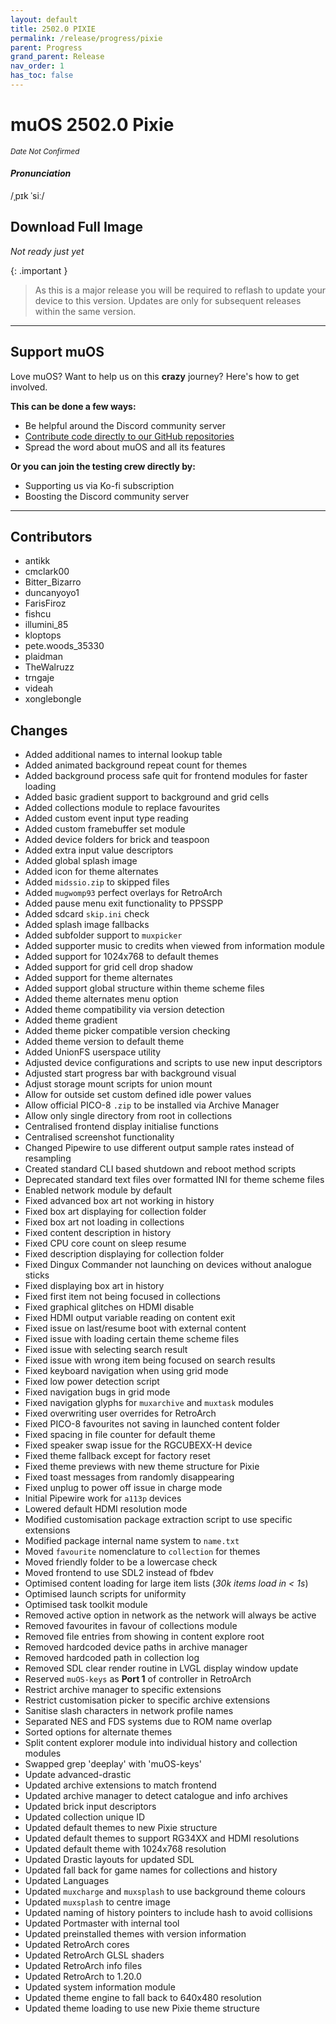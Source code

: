 ```yaml
---
layout: default
title: 2502.0 PIXIE
permalink: /release/progress/pixie
parent: Progress
grand_parent: Release
nav_order: 1
has_toc: false
---
```


# muOS 2502.0 Pixie

_<small>Date Not Confirmed</small>_

#### _Pronunciation_

/ˌpɪk ˈsiː/

## Download Full Image

_Not ready just yet_

{: .important }
> As this is a major release you will be required to reflash to update your device to this version. Updates are only
> for subsequent releases within the same version.

<hr>

## Support muOS

Love muOS? Want to help us on this **crazy** journey? Here's how to get involved.

**This can be done a few ways:**

* Be helpful around the Discord community server
* [Contribute code directly to our GitHub repositories](https://github.com/MustardOS)
* Spread the word about muOS and all its features

**Or you can join the testing crew directly by:**

* Supporting us via Ko-fi subscription
* Boosting the Discord community server

<hr>

## Contributors

* antikk
* cmclark00
* Bitter_Bizarro
* duncanyoyo1
* FarisFiroz
* fishcu
* illumini_85
* kloptops
* pete.woods_35330
* plaidman
* TheWalruzz
* trngaje
* videah
* xonglebongle

## Changes

* Added additional names to internal lookup table
* Added animated background repeat count for themes
* Added background process safe quit for frontend modules for faster loading
* Added basic gradient support to background and grid cells
* Added collections module to replace favourites
* Added custom event input type reading
* Added custom framebuffer set module
* Added device folders for brick and teaspoon
* Added extra input value descriptors
* Added global splash image
* Added icon for theme alternates
* Added `midssio.zip` to skipped files
* Added `mugwomp93` perfect overlays for RetroArch
* Added pause menu exit functionality to PPSSPP
* Added sdcard `skip.ini` check
* Added splash image fallbacks
* Added subfolder support to `muxpicker`
* Added supporter music to credits when viewed from information module
* Added support for 1024x768 to default themes
* Added support for grid cell drop shadow
* Added support for theme alternates
* Added support global structure within theme scheme files
* Added theme alternates menu option
* Added theme compatibility via version detection
* Added theme gradient
* Added theme picker compatible version checking
* Added theme version to default theme
* Added UnionFS userspace utility
* Adjusted device configurations and scripts to use new input descriptors
* Adjusted start progress bar with background visual
* Adjust storage mount scripts for union mount
* Allow for outside set custom defined idle power values
* Allow official PICO-8 `.zip` to be installed via Archive Manager
* Allow only single directory from root in collections
* Centralised frontend display initialise functions
* Centralised screenshot functionality
* Changed Pipewire to use different output sample rates instead of resampling
* Created standard CLI based shutdown and reboot method scripts
* Deprecated standard text files over formatted INI for theme scheme files
* Enabled network module by default
* Fixed advanced box art not working in history
* Fixed box art displaying for collection folder
* Fixed box art not loading in collections
* Fixed content description in history
* Fixed CPU core count on sleep resume
* Fixed description displaying for collection folder
* Fixed Dingux Commander not launching on devices without analogue sticks
* Fixed displaying box art in history
* Fixed first item not being focused in collections
* Fixed graphical glitches on HDMI disable
* Fixed HDMI output variable reading on content exit
* Fixed issue on last/resume boot with external content
* Fixed issue with loading certain theme scheme files
* Fixed issue with selecting search result
* Fixed issue with wrong item being focused on search results
* Fixed keyboard navigation when using grid mode
* Fixed low power detection script
* Fixed navigation bugs in grid mode
* Fixed navigation glyphs for `muxarchive` and `muxtask` modules
* Fixed overwriting user overrides for RetroArch
* Fixed PICO-8 favourites not saving in launched content folder
* Fixed spacing in file counter for default theme
* Fixed speaker swap issue for the RGCUBEXX-H device
* Fixed theme fallback except for factory reset
* Fixed theme previews with new theme structure for Pixie
* Fixed toast messages from randomly disappearing
* Fixed unplug to power off issue in charge mode
* Initial Pipewire work for `a113p` devices
* Lowered default HDMI resolution mode
* Modified customisation package extraction script to use specific extensions
* Modified package internal name system to `name.txt`
* Moved `favourite` nomenclature to `collection` for themes
* Moved friendly folder to be a lowercase check
* Moved frontend to use SDL2 instead of fbdev
* Optimised content loading for large item lists (_30k items load in < 1s_)
* Optimised launch scripts for uniformity
* Optimised task toolkit module
* Removed active option in network as the network will always be active
* Removed favourites in favour of collections module
* Removed file entries from showing in content explore root
* Removed hardcoded device paths in archive manager
* Removed hardcoded path in collection log
* Removed SDL clear render routine in LVGL display window update
* Reserved `muOS-keys` as **Port 1** of controller in RetroArch
* Restrict archive manager to specific extensions
* Restrict customisation picker to specific archive extensions
* Sanitise slash characters in network profile names
* Separated NES and FDS systems due to ROM name overlap
* Sorted options for alternate themes
* Split content explorer module into individual history and collection modules
* Swapped grep 'deeplay' with 'muOS-keys'
* Update advanced-drastic
* Updated archive extensions to match frontend
* Updated archive manager to detect catalogue and info archives
* Updated brick input descriptors
* Updated collection unique ID
* Updated default themes to new Pixie structure
* Updated default themes to support RG34XX and HDMI resolutions
* Updated default theme with 1024x768 resolution
* Updated Drastic layouts for updated SDL
* Updated fall back for game names for collections and history
* Updated Languages
* Updated `muxcharge` and `muxsplash` to use background theme colours
* Updated `muxsplash` to centre image
* Updated naming of history pointers to include hash to avoid collisions
* Updated Portmaster with internal tool
* Updated preinstalled themes with version information
* Updated RetroArch cores
* Updated RetroArch GLSL shaders
* Updated RetroArch info files
* Updated RetroArch to 1.20.0
* Updated system information module
* Updated theme engine to fall back to 640x480 resolution
* Updated theme loading to use new Pixie theme structure
